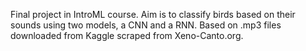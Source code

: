 Final project in IntroML course. Aim is to classify birds based on their sounds using two models, a CNN and a RNN. Based on .mp3 files downloaded from Kaggle scraped from Xeno-Canto.org.  
